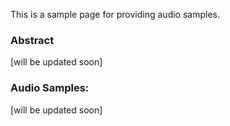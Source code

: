 This is a sample page for providing audio samples. 

### Abstract

[will be updated soon] 

### Audio Samples: 

[will be updated soon] 
